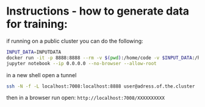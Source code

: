 # Instructions - how to generate data for training:

if running on a public cluster you can do the following:
```bash
INPUT_DATA=INPUTDATA
docker run -it -p 8888:8888 --rm -v $(pwd):/home/code -v $INPUT_DATA:/home/data estradevictorantoine/trackml:1.0
jupyter notebook --ip 0.0.0.0 --no-browser --allow-root
```

in a new shell open a tunnel
```bash
ssh -N -f -L localhost:7008:localhost:8888 user@adress.of.the.cluster
```

then in a browser run open: `http://localhost:7008/XXXXXXXXXX`
